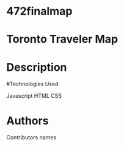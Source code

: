 # 472finalmap
# Toronto Traveler Map
 
# Description
#Technologies Used

Javascript
HTML
CSS

# Authors
Contributors names
